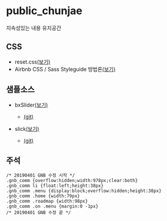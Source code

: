
# public_chunjae
지속성있는 내용 유지공간


## CSS
- reset.css[(보기)](https://github.com/netfolder/study/blob/master/menu_content/submenu/css/default.css)
- Airbnb CSS / Sass Styleguide 방법론[(보기)](https://github.com/airbnb/css#oocss-and-bem)
	
	


## 샘플소스

- bxSlider[(보기)](https://github.com/netfolder/public_chunjae/tree/master/bxSlider)
	+ [(git)](https://github.com/stevenwanderski/bxslider-4)

- slick[(보기)](https://github.com/netfolder/public_chunjae/tree/master/slick)
	+ [(git)](https://github.com/kenwheeler/slick)
 
## 주석
```
/* 20190401 GNB 수정 시작 */
.gnb_comm {overflow:hidden;width:978px;clear:both}
.gnb_comm li {float:left;height:38px}
.gnb_comm .menu {display:block;overflow:hidden;height:38px}
.gnb_comm .home {width:79px}
.gnb_comm .roadmap {width:98px}
.gnb_comm .on .menu {margin:0 -1px}
/* 20190401 GNB 수정 끝 */
```